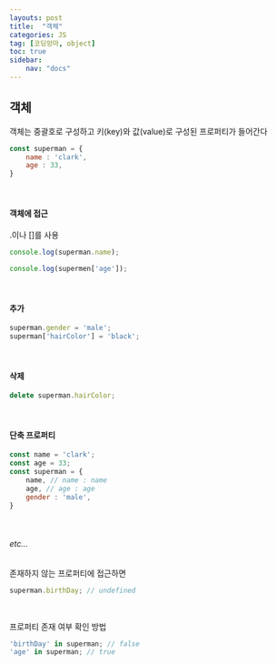 ```yaml
---
layouts: post
title:  "객체"
categories: JS
tag: [코딩앙마, object]
toc: true
sidebar:
    nav: "docs"
---
```


## 객체

객체는 중괄호로 구성하고 키(key)와 값(value)로 구성된 프로퍼티가 들어간다
```js
const superman = {
    name : 'clark',
    age : 33,
}
```

<br/>

#### 객체에 접근

.이나 []를 사용
```js
console.log(superman.name);

console.log(supermen['age']);
```

<br/>

#### 추가

```js
superman.gender = 'male';
superman['hairColor'] = 'black';
```

<br/>

#### 삭제

```js
delete superman.hairColor;
```

<br/>

#### 단축 프로퍼티

```js
const name = 'clark';
const age = 33;
const superman = {
    name, // name : name
    age, // age : age
    gender : 'male',
}
```

<br/>

###### etc...

존재하지 않는 프로퍼티에 접근하면
```js
superman.birthDay; // undefined
```

<br/>

프로퍼티 존재 여부 확인 방법
```js
'birthDay' in superman; // false
'age' in superman; // true
```
